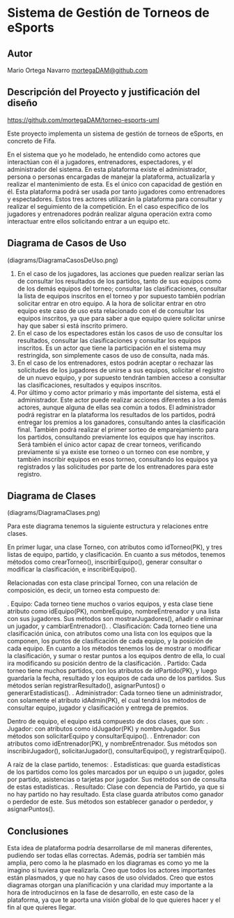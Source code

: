 # Sistema de Gestión de Torneos de eSports

## Autor

Mario Ortega Navarro
mortegaDAM@github.com

## Descripción del Proyecto y justificación del diseño

https://github.com/mortegaDAM/torneo-esports-uml

Este proyecto implementa un sistema de gestión de torneos de eSports, en concreto de Fifa. 


En el sistema que yo he modelado, he entendido como actores que interactúan con él a jugadores, entrenadores, espectadores, y el administrador del sistema. 
En esta plataforma existe el administrador, persona o personas encargadas de manejar la plataforma, actualizarla y realizar el mantenimiento de esta. Es el único con capacidad de gestión en él.
Esta plataforma podrá ser usada por tanto jugadores como entrenadores y espectadores. Estos tres actores utilizarán la plataforma para consultar y realizar el seguimiento de la competición. En el caso específico de los jugadores y entrenadores podrán realizar alguna operación extra como interactuar entre ellos solicitando entrar a un equipo etc.

## Diagrama de Casos de Uso

(diagrams/DiagramaCasosDeUso.png)

1. En el caso de los jugadores, las acciones que pueden realizar serían las de consultar los resultados de los partidos, tanto de sus equipos como de los demás equipos del torneo; consultar las clasificaciones, consultar la lista de equipos inscritos en el torneo y por supuesto también podrían solicitar entrar en otro equipo. A la hora de solicitar entrar en otro equipo este caso de uso esta relacionado con el de consultar los equipos inscritos, ya que para saber a que equipo quiere solicitar unirse hay que saber si está inscrito primero.
2. En el caso de los espectadores están los casos de uso de consultar los resultados, consultar las clasificaciones y consultar los equipos inscritos. Es un actor que tiene la participación en el sistema muy restringida, son simplemente casos de uso de consulta, nada más.
3. En el caso de los entrenadores, estos podrán aceptar o rechazar las solicitudes de los jugadores de unirse a sus equipos, solicitar el registro de un nuevo equipo, y por supuesto tendrán tambien acceso a consultar las clasificaciones, resultados y equipos inscritos.
4. Por último y como actor primario y más importante del sistema, está el administrador. Este actor puede realizar acciones diferentes a los demás actores, aunque alguna de ellas sea común a todos. El administrador podrá registrar en la plataforma los resultados de los partidos, podrá entregar los premios a los ganadores, consultando antes la clasificación final. También podrá realizar el primer sorteo de emparejamiento para los partidos, consultando previamente los equipos que hay inscritos. Será también el único actor capaz de crear torneos, verificando previamente si ya existe ese torneo o un torneo con ese nombre, y también inscribir equipos en esos torneo, consultando los equipos ya registrados y las solicitudes por parte de los entrenadores para este registro.

## Diagrama de Clases

(diagrams/DiagramaClases.png)

Para este diagrama tenemos la siguiente estructura y relaciones entre clases.

En primer lugar, una clase Torneo, con atributos como idTorneo(PK), y tres listas de equipo, partido, y clasificación. En cuanto a sus métodos, tenemos métodos como crearTorneo(), inscribirEquipo(), generar consultar o modificar la clasificación, e inscribirEquipo().

Relacionadas con esta clase principal Torneo, con una relación de composición, es decir, un torneo esta compuesto de: 

. Equipo: Cada torneo tiene muchos o varios equipos, y esta clase tiene atributo como idEquipo(PK), nombreEquipo, nombreEntrenador y una lista con sus jugadores. Sus métodos son mostrarJugadores(), añadir o eliminar un jugador, y cambiarEntrenador().
. Clasificación: Cada torneo tiene una clasificación única, con atributos como una lista con los equipos que la componen, los puntos de clasificación de cada equipo, y la posición de cada equipo. En cuanto a los métodos tenemos los de mostrar o modificar la clasificación, y sumar o restar puntos a los equipos dentro de ella, lo cual ira modificando su posición dentro de la clasificación.
. Partido: Cada torneo tiene muchos partidos, con los atributos de idPartido(PK), y luego guardaría la fecha, resultado y los equipos de cada uno de los partidos. Sus métodos serían registrarResultado(), asignarPuntos() o generarEstadisticas().
. Administrador: Cada torneo tiene un administrador, con solamente el atributo idAdmin(PK), el cual tendrá los métodos de consultar equipo, jugador y clasificación y entrega de premios.

Dentro de equipo, el equipo está compuesto de dos clases, que son:
. Jugador: con atributos como idJugador(PK) y nombreJugador. Sus métodos son solicitarEquipo y consultarEquipo().
. Entrenador: con atributos como idEntrenador(PK), y nombreEntrenador. Sus métodos son inscribirJugador(), solicitarJugador(), consultarEquipo(), y registrarEquipo().

A raíz de la clase partido, tenemos:
. Estadísticas: que guarda estadísticas de los partidos como los goles marcados por un equipo o un jugador, goles por partido, asistencias o tarjetas por jugador. Sus métodos son de consulta de estas estadísticas.
. Resultado: Clase con depencia de Partido, ya que si no hay partido no hay resultado. Esta clase guarda atributos como ganador o perdedor de este. Sus métodos son establecer ganador o perdedor, y asignarPuntos().

## Conclusiones 

Esta idea de plataforma podría desarrollarse de mil maneras diferentes, pudiendo ser todas ellas correctas. Además, podría ser también más amplia, pero como la he plasmado en los diagramas es como yo me la imagino si tuviera que realizarla. Creo que todos los actores importantes están plasmados, y que no hay casos de uso olvidados. 
Creo que estos diagramas otorgan una planificación y una claridad muy importante a la hora de introducirnos en la fase de desarrollo, en este caso de la plataforma, ya que te aporta una visión global de lo que quieres hacer y el fin al que quieres llegar. 
